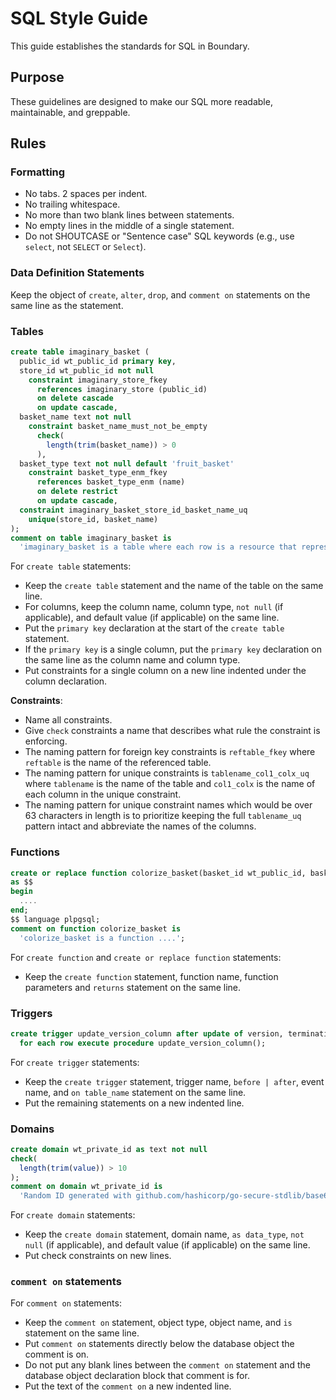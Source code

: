 # SQL Style Guide

This guide establishes the standards for SQL in Boundary.

## Purpose

These guidelines are designed to make our SQL more readable, maintainable, and greppable.

## Rules

### Formatting

- No tabs. 2 spaces per indent.
- No trailing whitespace.
- No more than two blank lines between statements.
- No empty lines in the middle of a single statement.
- Do not SHOUTCASE or "Sentence case" SQL keywords (e.g., use `select`, not `SELECT` or `Select`).

### Data Definition Statements

Keep the object of `create`, `alter`, `drop`, and `comment on` statements on the
same line as the statement.

### Tables

```sql
create table imaginary_basket (
  public_id wt_public_id primary key,
  store_id wt_public_id not null
    constraint imaginary_store_fkey
      references imaginary_store (public_id)
      on delete cascade
      on update cascade,
  basket_name text not null
    constraint basket_name_must_not_be_empty
      check(
        length(trim(basket_name)) > 0
      ),
  basket_type text not null default 'fruit_basket'
    constraint basket_type_enm_fkey
      references basket_type_enm (name)
      on delete restrict
      on update cascade,
  constraint imaginary_basket_store_id_basket_name_uq
    unique(store_id, basket_name)
);
comment on table imaginary_basket is
  'imaginary_basket is a table where each row is a resource that represents an imaginary shopping basket.';
```

For `create table` statements:

- Keep the `create table` statement and the name of the table on the same line.
- For columns, keep the column name, column type, `not null` (if applicable),
  and default value (if applicable) on the same line.
- Put the `primary key` declaration at the start of the `create table` statement.
- If the `primary key` is a single column, put the `primary key` declaration on
  the same line as the column name and column type.
- Put constraints for a single column on a new line indented under the column declaration.

**Constraints**:
- Name all constraints.
- Give `check` constraints a name that describes what rule the constraint is enforcing.
- The naming pattern for foreign key constraints is `reftable_fkey` where
  `reftable` is the name of the referenced table.
- The naming pattern for unique constraints is `tablename_col1_colx_uq` where
  `tablename` is the name of the table and `col1_colx` is the name of each
  column in the unique constraint.
- The naming pattern for unique constraint names which would be over 63 characters
  in length is to prioritize keeping the full `tablename_uq` pattern intact and
  abbreviate the names of the columns.

### Functions

```sql
create or replace function colorize_basket(basket_id wt_public_id, basket_color text) returns void
as $$
begin
  ....
end;
$$ language plpgsql;
comment on function colorize_basket is
  'colorize_basket is a function ....';
```

For `create function` and `create or replace function` statements:

- Keep the `create function` statement, function name, function parameters and `returns` statement on the same line.

### Triggers

```sql
create trigger update_version_column after update of version, termination_reason, key_id, tofu_token, server_id, server_type on session
  for each row execute procedure update_version_column();
```

For `create trigger` statements:
- Keep the `create trigger` statement, trigger name, `before | after`, event
  name, and `on table_name` statement on the same line.
- Put the remaining statements on a new indented line.

### Domains

```sql
create domain wt_private_id as text not null
check(
  length(trim(value)) > 10
);
comment on domain wt_private_id is
  'Random ID generated with github.com/hashicorp/go-secure-stdlib/base62';
```

For `create domain` statements:
- Keep the `create domain` statement, domain name, `as data_type`, `not null`
  (if applicable), and default value (if applicable) on the same line.
- Put check constraints on new lines.

### `comment on` statements

For `comment on` statements:

- Keep the `comment on` statement, object type, object name, and `is`
  statement on the same line.
- Put `comment on` statements directly below the database object the comment is on.
- Do not put any blank lines between the `comment on` statement and the database
  object declaration block that comment is for.
- Put the text of the `comment on` a new indented line.
